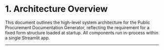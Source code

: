 # 1. Architecture Overview

This document outlines the high-level system architecture for the Public Procurement Documentation Generator, reflecting the requirement for a fixed form structure loaded at startup. All components run in-process within a single Streamlit app.

---
